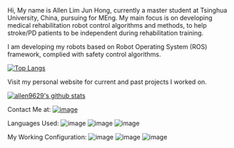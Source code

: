 Hi,
My name is Allen Lim Jun Hong, currently a master student at Tsinghua University, China, pursuing for MEng.
My main focus is on developing medical rehabilitation robot control algorithms and methods, to help stroke/PD patients to be independent during rehabilitation training.

I am developing my robots based on Robot Operating System (ROS) framework, complied with safety control algorithms.


[![Top Langs](https://github-readme-stats.vercel.app/api/top-langs/?username=allen9629)](https://github.com/allen9629)

Visit my personal website for current and past projects I worked on.

[![allen9629's github stats](https://github-readme-stats.vercel.app/api?username=allen9629&count_private=true&hide=contribs,prs&theme=radical)](https://github.com/allen9629)

Contact Me at:
[![image](https://img.shields.io/badge/LinkedIn-0077B5?style=for-the-badge&logo=linkedin&logoColor=white)](https://www.linkedin.com/in/allen-lim-jun-hong-9b061b197/)

Languages Used:
![image](https://img.shields.io/badge/Ubuntu-E95420?style=for-the-badge&logo=ubuntu&logoColor=white)
![image](https://img.shields.io/badge/Python-3776AB?style=for-the-badge&logo=python&logoColor=white)
![image](https://img.shields.io/badge/PHP-777BB4?style=for-the-badge&logo=php&logoColor=white)

My Working Configuration:
![image](https://img.shields.io/badge/Windows-ASUS_TUF_GAMING_A15-0078D6?style=for-the-badge&logo=windows&logoColor=white)
![image](https://img.shields.io/badge/AMD-Ryzen_7_4800H-ED1C24?style=for-the-badge&logo=amd&logoColor=white)
![image](https://img.shields.io/badge/NVIDIA-RTX2060-76B900?style=for-the-badge&logo=nvidia&logoColor=white)


